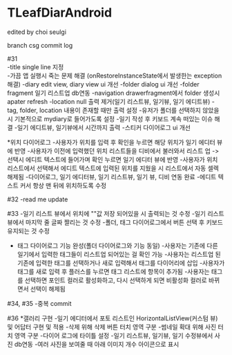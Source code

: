 TLeafDiarAndroid
================
edited by choi seulgi

branch csg
commit log 

#31		
-title single line 지정	
-가끔 앱 실행시 죽는 문제 해결 (onRestoreInstanceState에서 발생한는 exception 해결)
-diary edit view, diary view ui 개선
-folder dialog ui 개선
-folder fragment 일기 리스트업 db연동
-navigation drawerfragment에서 folder 생성시 apater refresh
-location null 출력 제거(일기 리스트뷰, 일기뷰, 일기 에디트뷰)
-tag, folder, location 내용이 존재할 때만 출력 설정
-유저가 폴더를 선택하지 않았을 시 기본적으로 mydiary로 들어가도록 설정
-일기 작성 후 키보드 계속 떠있는 이슈 해결
-일기 에디트뷰, 일기뷰에서 시간까지 출력
-스티커 다이어로그 ui 개선

*위치 다이어로그
-사용자가 위치를 입력 후 확인을 누르면 해당 위치가 일기 에디터 뷰에 반영
-사용자가 이전에 입력했던 위치 리스트들을 디비에서 불러와서 리스트 업 -> 선택시 에디트 텍스트에 들어가며 확인 누르면 일기 에디터 뷰에 반영
-사용자가 위치 리스트에서 선택해서 에디트 텍스트에 입력된 위치를 지웠을 시 리스트에서 자동 셀렉 해제됨
-다이어로그, 일기 에디터뷰, 일기 리스트뷰, 일기 뷰, 디비 연동 완료
-에디트 텍스트 커서 항상 맨 뒤에 위치하도록 수정

#32
-read me update 

#33
-일기 리스트 뷰에서 위치에 ""값 저장 되어있을 시 출력되는 것 수정
-일기 리스트 뷰에서 마지막 줄 글짜 짤리는 것 수정
-폴더, 태그 다이어로그에서 버튼 선택 후 키보드 유지되는 것 수정

* 태그 다이어로그 기능 완성(폴더 다이어로그와 기능 동일)
-사용자는 기존에 다른 일기에서 입력한 태그들이 리스트업 되어있는 걸 확인 가능
-사용자는 리스트업 된 기존에 입력한 태그를 선택하거나 새로 입력해서 태그를 다이어리에 삽입
-사용자가 태그를 새로 입력 후 플러스를 누르면 태그 리스트에 항목이 추가됨
-사용자는 태그를 선택하면 포인트 컬러로 활성화하고, 다시 선택하게 되면 비활성화 컬러로 바뀌면서 선택이 해제됨


#34, #35
-중복 commit

#36
*갤러리 구현
-일기 에디터에서 포토 리스트인 HorizontalListView(커스텀 뷰) 및 어답터 구현 및 적용
-삭제 위해 삭제 버튼 터치 영역 구분
-썸네일 확대 위해 사진 터치 영역 구분
-다이어 로그에 타이틀 설정
-일기 리스트뷰, 일기뷰, 일기 수정뷰에서 사진 db연동
-여러 사진을 보여줄 때 아래 이미지 개수 아이콘으로 표시




